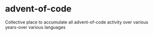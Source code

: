 # advent-of-code
Collective place to accumulate all advent-of-code activity over various years-over various languages
